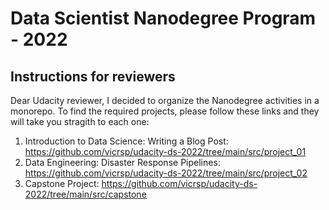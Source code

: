 # Data Scientist Nanodegree Program - 2022
## Instructions for reviewers

Dear Udacity reviewer, I decided to organize the Nanodegree activities in a monorepo. To find the required projects, please follow these links and they will take you stragith to each one:

1. Introduction to Data Science: Writing a Blog Post: https://github.com/vicrsp/udacity-ds-2022/tree/main/src/project_01
2. Data Engineering: Disaster Response Pipelines: https://github.com/vicrsp/udacity-ds-2022/tree/main/src/project_02
3. Capstone Project: https://github.com/vicrsp/udacity-ds-2022/tree/main/src/capstone


